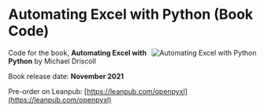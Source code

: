 # Automating Excel with Python (Book Code)

<a href="https://leanpub.com/openpyxl"><img src="https://www.blog.pythonlibrary.org/wp-content/uploads/2021/06/cover_thumb.jpg" alt="Automating Excel with Python" align="right"></a>

Code for the book, **Automating Excel with Python** by Michael Driscoll

Book release date: **November 2021**

Pre-order on Leanpub: [https://leanpub.com/openpyxl](https://leanpub.com/openpyxl)
